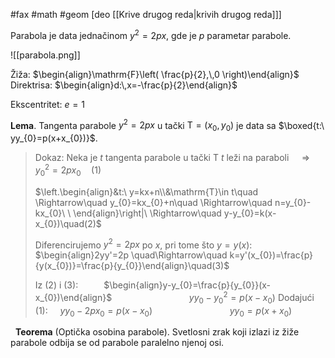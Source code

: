 #fax #math #geom  [deo [[Krive drugog reda|krivih drugog reda]]]
$\:$

Parabola je data jednačinom $y^{2}=2px$, gde je $p$ parametar parabole.

![[parabola.png]]

Žiža: $\begin{align}\mathrm{F}\left( \frac{p}{2},\,0 \right)\end{align}$ $\quad\quad$ Direktrisa: $\begin{align}d:\,x=-\frac{p}{2}\end{align}$

Ekscentritet: $e=1$

**Lema**. Tangenta parabole $y^{2}=2px$ u tački $\mathrm{T}=(x_{0},\,y_{0})$ je data sa $\boxed{t:\ yy_{0}=p(x+x_{0})}$.
> Dokaz: Neka je $t$ tangenta parabole u tački $\mathrm{T}$
> $t$ leži na paraboli $\quad\Rightarrow\quad$ $y_{0}^{2}=2px_{0}\quad(1)$
> 
> $\left.\begin{align}&t:\ y=kx+n\\&\mathrm{T}\in t\quad \Rightarrow\quad y_{0}=kx_{0}+n\quad \Rightarrow\quad n=y_{0}-kx_{0}\ \ \end{align}\right|\ \Rightarrow\quad y-y_{0}=k(x-x_{0})\quad(2)$
> 
> Diferencirujemo $y^{2}=2px$ po $x$, pri tome što $y=y(x)$:
> $\begin{align}2yy'=2p \quad\Rightarrow\quad k=y'(x_{0})=\frac{p}{y(x_{0})}=\frac{p}{y_{0}}\end{align}\quad(3)$
> 
> Iz $(2)$ i $(3)$: $\quad\quad$ $\begin{align}y-y_{0}=\frac{p}{y_{0}}(x-x_{0})\end{align}$
> $\quad\quad\quad\quad\quad\quad\quad$ $yy_{0}-y_{0}^{2}=p(x-x_{0})$
> Dodajući $(1)$:  $\ \ \:$ $yy_{0}-2px_{0}=p(x-x_{0})$
> $\quad\quad\quad\quad\quad\quad\quad$ $yy_{0}=p(x+x_{0})$


$\:$
**Teorema** (Optička osobina parabole). Svetlosni zrak koji izlazi iz žiže parabole odbija se od parabole paralelno njenoj osi.